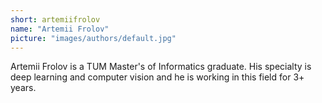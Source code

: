 ```yaml
---
short: artemiifrolov
name: "Artemii Frolov"
picture: "images/authors/default.jpg"
---
```


Artemii Frolov is a TUM Master's of Informatics graduate.
His specialty is deep learning and computer vision and he is working in this field for 3+ years.